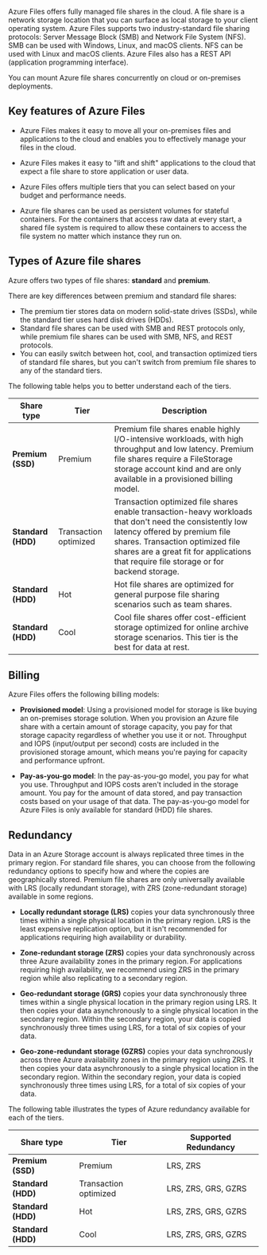 Azure Files offers fully managed file shares in the cloud. A file share is a network storage location that you can surface as local storage to your client operating system. Azure Files supports two industry-standard file sharing protocols: Server Message Block (SMB) and Network File System (NFS). SMB can be used with Windows, Linux, and macOS clients. NFS can be used with Linux and macOS clients. Azure Files also has a REST API (application programming interface).

You can mount Azure file shares concurrently on cloud or on-premises deployments. 

## Key features of Azure Files

- Azure Files makes it easy to move all your on-premises files and applications to the cloud and enables you to effectively manage your files in the cloud.

- Azure Files makes it easy to "lift and shift" applications to the cloud that expect a file share to store application or user data.

- Azure Files offers multiple tiers that you can select based on your budget and performance needs.

- Azure file shares can be used as persistent volumes for stateful containers. For the containers that access raw data at every start, a shared file system is required to allow these containers to access the file system no matter which instance they run on.

## Types of Azure file shares

Azure offers two types of file shares: **standard** and **premium**.

There are key differences between premium and standard file shares:  

- The premium tier stores data on modern solid-state drives (SSDs), while the standard tier uses hard disk drives (HDDs).
- Standard file shares can be used with SMB and REST protocols only, while premium file shares can be used with SMB, NFS, and REST protocols.
- You can easily switch between hot, cool, and transaction optimized tiers of standard file shares, but you can't switch from premium file shares to any of the standard tiers.

The following table helps you to better understand each of the tiers.

| Share type | Tier | Description |
|---|---|---|
| **Premium (SSD)** | Premium | Premium file shares enable highly I/O-intensive workloads, with high throughput and low latency. Premium file shares require a FileStorage storage account kind and are only available in a provisioned billing model. |
| **Standard (HDD)** | Transaction optimized | Transaction optimized file shares enable transaction-heavy workloads that don't need the consistently low latency offered by premium file shares. Transaction optimized file shares are a great fit for applications that require file storage or for backend storage. |
| **Standard (HDD)** | Hot | Hot file shares are optimized for general purpose file sharing scenarios such as team shares. |
| **Standard (HDD)** | Cool | Cool file shares offer cost-efficient storage optimized for online archive storage scenarios. This tier is the best for data at rest. |

## Billing

Azure Files offers the following billing models:  

- **Provisioned model**: Using a provisioned model for storage is like buying an on-premises storage solution. When you provision an Azure file share with a certain amount of storage capacity, you pay for that storage capacity regardless of whether you use it or not. Throughput and IOPS (input/output per second) costs are included in the provisioned storage amount, which means you're paying for capacity and performance upfront.

- **Pay-as-you-go model**: In the pay-as-you-go model, you pay for what you use. Throughput and IOPS costs aren't included in the storage amount. You pay for the amount of data stored, and pay transaction costs based on your usage of that data. The pay-as-you-go model for Azure Files is only available for standard (HDD) file shares.

## Redundancy

Data in an Azure Storage account is always replicated three times in the primary region. For standard file shares, you can choose from the following redundancy options to specify how and where the copies are geographically stored. Premium file shares are only universally available with LRS (locally redundant storage), with ZRS (zone-redundant storage) available in some regions.

- **Locally redundant storage (LRS)** copies your data synchronously three times within a single physical location in the primary region. LRS is the least expensive replication option, but it isn't recommended for applications requiring high availability or durability.

- **Zone-redundant storage (ZRS)** copies your data synchronously across three Azure availability zones in the primary region. For applications requiring high availability, we recommend using ZRS in the primary region while also replicating to a secondary region.

- **Geo-redundant storage (GRS)** copies your data synchronously three times within a single physical location in the primary region using LRS. It then copies your data asynchronously to a single physical location in the secondary region. Within the secondary region, your data is copied synchronously three times using LRS, for a total of six copies of your data.

- **Geo-zone-redundant storage (GZRS)** copies your data synchronously across three Azure availability zones in the primary region using ZRS. It then copies your data asynchronously to a single physical location in the secondary region. Within the secondary region, your data is copied synchronously three times using LRS, for a total of six copies of your data.

The following table illustrates the types of Azure redundancy available for each of the tiers.

| Share type | Tier | Supported Redundancy |
|---|---|---|
| **Premium (SSD)** | Premium | LRS, ZRS |
| **Standard (HDD)** | Transaction optimized | LRS, ZRS, GRS, GZRS |
| **Standard (HDD)** | Hot | LRS, ZRS, GRS, GZRS |
| **Standard (HDD)** | Cool | LRS, ZRS, GRS, GZRS |
